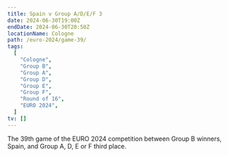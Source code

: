 ```yaml
---
title: Spain v Group A/D/E/F 3
date: 2024-06-30T19:00Z
endDate: 2024-06-30T20:50Z
locationName: Cologne
path: /euro-2024/game-39/
tags:
  [
    "Cologne",
    "Group B",
    "Group A",
    "Group D",
    "Group E",
    "Group F",
    "Round of 16",
    "EURO 2024",
  ]
tv: []
---
```


The 39th game of the EURO 2024 competition between Group B winners, Spain, and Group A, D, E or F third place.

